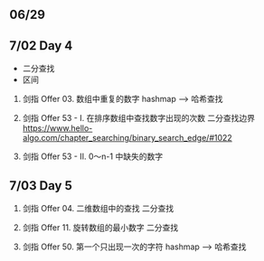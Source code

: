 ## 06/29

## 7/02 **Day 4** 
*  二分查找
*  区间
1. 剑指 Offer 03. 数组中重复的数字
hashmap --> 哈希查找

2. 剑指 Offer 53 - I. 在排序数组中查找数字出现的次数
二分查找边界 https://www.hello-algo.com/chapter_searching/binary_search_edge/#1022

3. 剑指 Offer 53 - II. 0～n-1 中缺失的数字

## 7/03 **Day 5** 
1. 剑指 Offer 04. 二维数组中的查找
二分查找

2. 剑指 Offer 11. 旋转数组的最小数字
二分查找

3. 剑指 Offer 50. 第一个只出现一次的字符
hashmap --> 哈希查找

